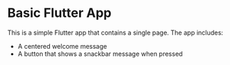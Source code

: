 # Basic Flutter App

This is a simple Flutter app that contains a single page. The app includes:
- A centered welcome message
- A button that shows a snackbar message when pressed